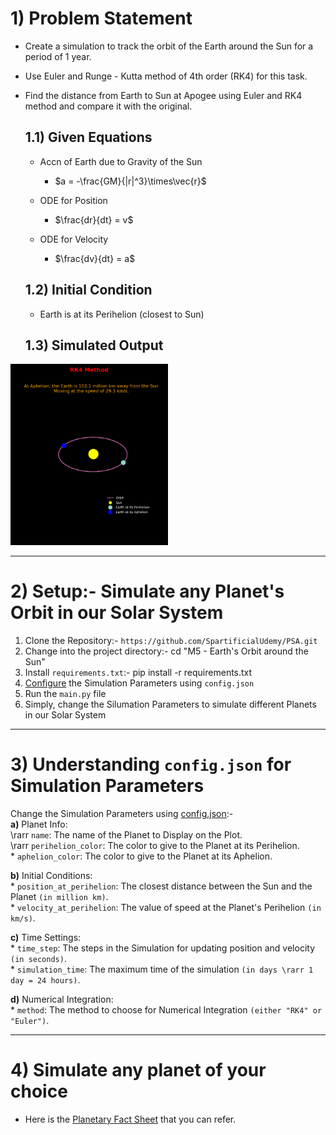 # 1) Problem Statement

* Create a simulation to track the orbit of the Earth around the Sun for a period of 1 year.
* Use Euler and Runge - Kutta method of 4th order (RK4) for this task.
* Find the distance from Earth to Sun at Apogee using Euler and RK4 method and compare it with the original.

   ## 1.1) Given Equations

   * Accn of Earth due to Gravity of the Sun 
       * $a = -\frac{GM}{|r|^3}\times\vec{r}$
   
   * ODE for Position
       * $\frac{dr}{dt} = v$ 
   
   * ODE for Velocity
      * $\frac{dv}{dt} = a$
   
   ## 1.2) Initial Condition
   * Earth is at its Perihelion (closest to Sun)
   
   ## 1.3) Simulated Output
<img src="earth_orbit.png" alt="Orbit of the Earth" width=50%>


---

# 2) Setup:- Simulate any Planet's Orbit in our Solar System
1. Clone the Repository:- `https://github.com/SpartificialUdemy/PSA.git`
2. Change into the project directory:- cd "M5 - Earth's Orbit around the Sun"
4. Install `requirements.txt`:- pip install -r requirements.txt
5. <a href="#useage">Configure</a> the Simulation Parameters using `config.json`
6. Run the `main.py` file
7. Simply, change the Silumation Parameters to simulate different Planets in our Solar System

---

# <h1 id='useage'>3) Understanding `config.json` for Simulation Parameters</h1>
Change the Simulation Parameters using <a href="https://github.com/SpartificialUdemy/PSA/blob/main/M5%20-%20Earth's%20Orbit%20around%20the%20Sun/config.json" target="_blank">config.json</a>:-              
   **a)** Planet Info:                                              
      \rarr `name`: The name of the Planet to Display on the Plot.                      
      \rarr `perihelion_color`: The color to give to the Planet at its Perihelion.                   
      * `aphelion_color`: The color to give to the Planet at its Aphelion.                  
                                 
   **b)** Initial Conditions:                                                                             
      * `position_at_perihelion`: The closest distance between the Sun and the Planet `(in million km)`.                                                                                       
      * `velocity_at_perihelion`: The value of speed at the Planet's Perihelion `(in km/s)`.                 
                          
   **c)** Time Settings:                                                                             
      * `time_step`: The steps in the Simulation for updating position and velocity `(in seconds)`.      
      * `simulation_time`: The maximum time of the simulation `(in days \rarr 1 day = 24 hours)`.      
                               
   **d)** Numerical Integration:                                                              
      * `method`: The method to choose for Numerical Integration `(either "RK4" or "Euler")`.      

---

# 4) Simulate any planet of your choice
* Here is the [Planetary Fact Sheet](https://nssdc.gsfc.nasa.gov/planetary/factsheet/
) that you can refer.
